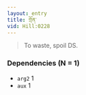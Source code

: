 ```yaml
---
layout: entry
title: གྲོན་
vid: Hill:0228
---
```

> To waste, spoil DS.
### Dependencies (N = 1)
* `arg2` 1
* `aux` 1
